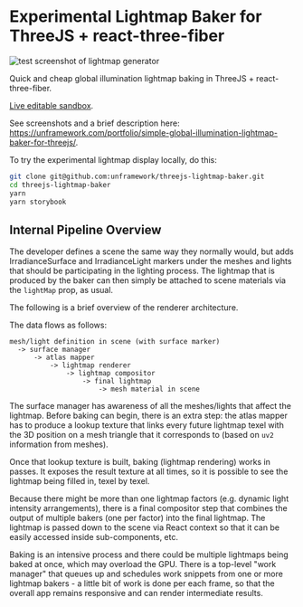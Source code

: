 # Experimental Lightmap Baker for ThreeJS + react-three-fiber

![test screenshot of lightmap generator](https://unframework.files.wordpress.com/2020/06/ao-bake-test-scene2wide.png?w=1140&h=555)

Quick and cheap global illumination lightmap baking in ThreeJS + react-three-fiber.

[Live editable sandbox](https://codesandbox.io/s/github/unframework/threejs-lightmap-baker).

See screenshots and a brief description here: https://unframework.com/portfolio/simple-global-illumination-lightmap-baker-for-threejs/.

To try the experimental lightmap display locally, do this:

```sh
git clone git@github.com:unframework/threejs-lightmap-baker.git
cd threejs-lightmap-baker
yarn
yarn storybook
```

## Internal Pipeline Overview

The developer defines a scene the same way they normally would, but adds IrradianceSurface and IrradianceLight markers under the meshes and lights that should be participating in the lighting process. The lightmap that is produced by the baker can then simply be attached to scene materials via the `lightMap` prop, as usual.

The following is a brief overview of the renderer architecture.

The data flows as follows:

```
mesh/light definition in scene (with surface marker)
  -> surface manager
      -> atlas mapper
          -> lightmap renderer
              -> lightmap compositor
                  -> final lightmap
                      -> mesh material in scene
```

The surface manager has awareness of all the meshes/lights that affect the lightmap. Before baking can begin, there is an extra step: the atlas mapper has to produce a lookup texture that links every future lightmap texel with the 3D position on a mesh triangle that it corresponds to (based on `uv2` information from meshes).

Once that lookup texture is built, baking (lightmap rendering) works in passes. It exposes the result texture at all times, so it is possible to see the lightmap being filled in, texel by texel.

Because there might be more than one lightmap factors (e.g. dynamic light intensity arrangements), there is a final compositor step that combines the output of multiple bakers (one per factor) into the final lightmap. The lightmap is passed down to the scene via React context so that it can be easily accessed inside sub-components, etc.

Baking is an intensive process and there could be multiple lightmaps being baked at once, which may overload the GPU. There is a top-level "work manager" that queues up and schedules work snippets from one or more lightmap bakers - a little bit of work is done per each frame, so that the overall app remains responsive and can render intermediate results.
